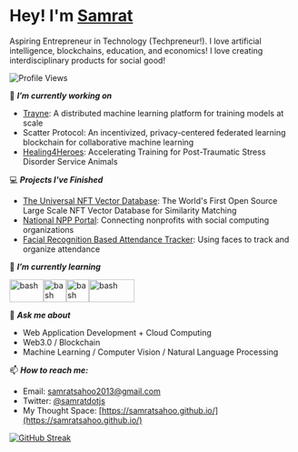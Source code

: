 # Hey! I'm [Samrat](https://samratsahoo.com)

Aspiring Entrepreneur in Technology (Techpreneur!). I love artificial intelligence, blockchains, education, and economics! I love creating interdisciplinary products for social good!

![Profile Views](https://komarev.com/ghpvc/?username=SamratSahoo)

🔭 ***I’m currently working on***
- [Trayne](https://github.com/SamratSahoo/Trayne): A distributed machine learning platform for training models at scale
- Scatter Protocol: An incentivized, privacy-centered federated learning blockchain for collaborative machine learning
- [Healing4Heroes](https://github.com/GTBitsOfGood/Healing4Heroes): Accelerating Training for Post-Traumatic Stress Disorder Service Animals

💻 ***Projects I've Finished***
- [The Universal NFT Vector Database](https://universal-nft-vector-database.vercel.app/dashboard):  The World's First Open Source Large Scale NFT Vector Database for Similarity Matching
- [National NPP Portal](https://github.com/GTBitsOfGood/national-npp): Connecting nonprofits with social computing organizations
- [Facial Recognition Based Attendance Tracker](https://github.com/SamratSahoo/Facial-Recognition-Attendance-Tracker): Using faces to track and organize attendance 

🌱 ***I’m currently learning***
<p align="left"><img src="https://upload.wikimedia.org/wikipedia/commons/thumb/9/95/Vue.js_Logo_2.svg/2367px-Vue.js_Logo_2.svg.png" alt="bash" width="60" height="40"/><img src="https://upload.wikimedia.org/wikipedia/commons/thumb/4/4c/Typescript_logo_2020.svg/1024px-Typescript_logo_2020.svg.png" alt="bash" width="40" height="40"/><img src="https://upload.wikimedia.org/wikipedia/commons/4/45/NuxtJS_Logo.png" alt="bash" width="40" height="40"/><img src="https://upload.wikimedia.org/wikipedia/commons/thumb/0/05/Go_Logo_Blue.svg/1200px-Go_Logo_Blue.svg.png" alt="bash" width="80" height="40"/>
  
💬 ***Ask me about***
- Web Application Development + Cloud Computing
- Web3.0 / Blockchain
- Machine Learning / Computer Vision / Natural Language Processing

📫 ***How to reach me:***
- Email: samratsahoo2013@gmail.com
- Twitter: [@samratdotjs](https://twitter.com/samratdotjs)
- My Thought Space: [https://samratsahoo.github.io/](https://samratsahoo.github.io/)
  
[![GitHub Streak](https://streak-stats.demolab.com?user=SamratSahoo&theme=dracula&hide_border=true)](https://git.io/streak-stats)
